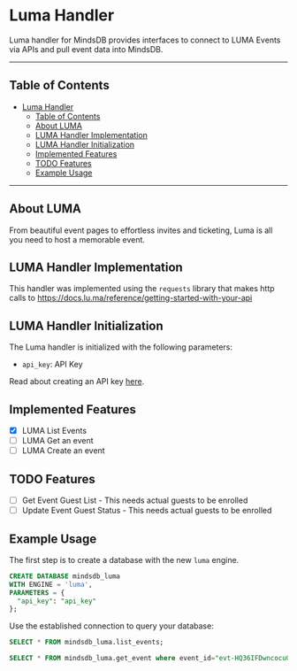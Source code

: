 # Luma Handler

Luma handler for MindsDB provides interfaces to connect to LUMA Events via APIs and pull event data into MindsDB.

---

## Table of Contents

- [Luma Handler](#luma-handler)
  - [Table of Contents](#table-of-contents)
  - [About LUMA](#about-luma)
  - [LUMA Handler Implementation](#luma-handler-implementation)
  - [LUMA Handler Initialization](#luma-handler-initialization)
  - [Implemented Features](#implemented-features)
  - [TODO Features](#todo-features)
  - [Example Usage](#example-usage)

---

## About LUMA

From beautiful event pages to effortless invites and ticketing, Luma is all you need to host a memorable event.

## LUMA Handler Implementation

This handler was implemented using the `requests` library that makes http calls to https://docs.lu.ma/reference/getting-started-with-your-api

## LUMA Handler Initialization

The Luma handler is initialized with the following parameters:

- `api_key`: API Key

Read about creating an API key [here](https://docs.lu.ma/reference/getting-started-with-your-api).

## Implemented Features

- [x] LUMA List Events
- [ ] LUMA Get an event
- [ ] LUMA Create an event

## TODO Features

- [ ] Get Event Guest List - This needs actual guests to be enrolled
- [ ] Update Event Guest Status - This needs actual guests to be enrolled

## Example Usage

The first step is to create a database with the new `luma` engine. 

~~~~sql
CREATE DATABASE mindsdb_luma
WITH ENGINE = 'luma',
PARAMETERS = {
  "api_key": "api_key"
};
~~~~

Use the established connection to query your database:

~~~~sql
SELECT * FROM mindsdb_luma.list_events;
~~~~

~~~~sql
SELECT * FROM mindsdb_luma.get_event where event_id="evt-HQ36IFDwncocuGy";
~~~~


